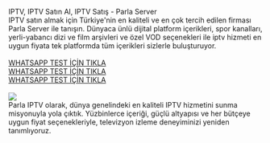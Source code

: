 IPTV, IPTV Satın Al, IPTV Satış - Parla Server
</br>
IPTV satın almak için Türkiye'nin en kaliteli ve en çok tercih edilen firması Parla Server ile tanışın. Dünyaca ünlü dijital platform içerikleri, spor kanalları, yerli-yabancı dizi ve film arşivleri ve özel VOD seçenekleri ile iptv hizmeti en uygun fiyata tek platformda tüm içerikleri sizlerle buluşturuyor.</br>
</br>
<a href="https://api.whatsapp.com/send?phone=447510606519">WHATSAPP TEST İÇİN TIKLA</a><br>
<a href="https://api.whatsapp.com/send?phone=447510606519">WHATSAPP TEST İÇİN TIKLA</a><br>
<a href="https://api.whatsapp.com/send?phone=447510606519">WHATSAPP TEST İÇİN TIKLA</a><br>
</br>
<a href="https://api.whatsapp.com/send?phone=447510606519"><img src="https://static.techinside.com/uploads/2023/05/iptv-nedir-nasil-kullanilir154246_0.jpg"></a>
</br>
Parla IPTV olarak, dünya genelindeki en kaliteli IPTV hizmetini sunma misyonuyla yola çıktık. Yüzbinlerce içeriği, güçlü altyapısı ve her bütçeye uygun fiyat seçenekleriyle, televizyon izleme deneyiminizi yeniden tanımlıyoruz.

